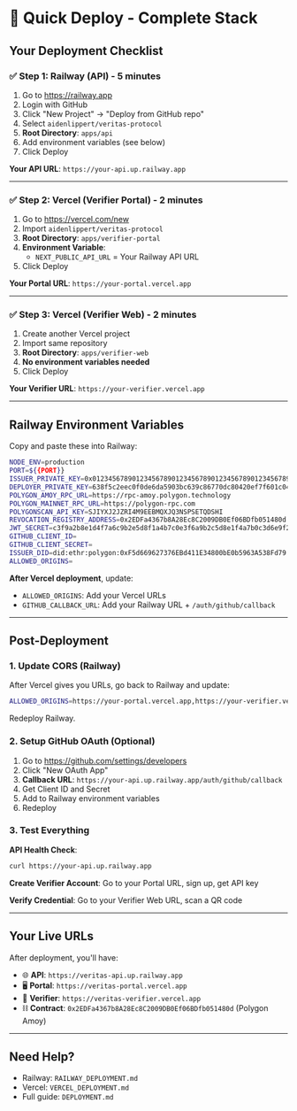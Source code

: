 # 🚀 Quick Deploy - Complete Stack

## Your Deployment Checklist

### ✅ Step 1: Railway (API) - 5 minutes

1. Go to https://railway.app
2. Login with GitHub
3. Click "New Project" → "Deploy from GitHub repo"
4. Select `aidenlippert/veritas-protocol`
5. **Root Directory**: `apps/api`
6. Add environment variables (see below)
7. Click Deploy

**Your API URL**: `https://your-api.up.railway.app`

---

### ✅ Step 2: Vercel (Verifier Portal) - 2 minutes

1. Go to https://vercel.com/new
2. Import `aidenlippert/veritas-protocol`
3. **Root Directory**: `apps/verifier-portal`
4. **Environment Variable**:
   - `NEXT_PUBLIC_API_URL` = Your Railway API URL
5. Click Deploy

**Your Portal URL**: `https://your-portal.vercel.app`

---

### ✅ Step 3: Vercel (Verifier Web) - 2 minutes

1. Create another Vercel project
2. Import same repository
3. **Root Directory**: `apps/verifier-web`
4. **No environment variables needed**
5. Click Deploy

**Your Verifier URL**: `https://your-verifier.vercel.app`

---

## Railway Environment Variables

Copy and paste these into Railway:

```bash
NODE_ENV=production
PORT=${{PORT}}
ISSUER_PRIVATE_KEY=0x0123456789012345678901234567890123456789012345678901234567890123
DEPLOYER_PRIVATE_KEY=638f5c2eec0f0de6da5903bc639c86770dc80420ef7f601c04ae2bc9640232bf
POLYGON_AMOY_RPC_URL=https://rpc-amoy.polygon.technology
POLYGON_MAINNET_RPC_URL=https://polygon-rpc.com
POLYGONSCAN_API_KEY=SJIYXJ2JZRI4M9EEBMQXJQ3NSPSETQDSHI
REVOCATION_REGISTRY_ADDRESS=0x2EDFa4367b8A28Ec8C2009DB0Ef06BDfb051480d
JWT_SECRET=c3f9a2b8e1d4f7a6c9b2e5d8f1a4b7c0e3f6a9b2c5d8e1f4a7b0c3d6e9f2a5b8
GITHUB_CLIENT_ID=
GITHUB_CLIENT_SECRET=
ISSUER_DID=did:ethr:polygon:0xF5d669627376EBd411E34800bE0b5963A538Fd79
ALLOWED_ORIGINS=
```

**After Vercel deployment**, update:
- `ALLOWED_ORIGINS`: Add your Vercel URLs
- `GITHUB_CALLBACK_URL`: Add your Railway URL + `/auth/github/callback`

---

## Post-Deployment

### 1. Update CORS (Railway)

After Vercel gives you URLs, go back to Railway and update:

```bash
ALLOWED_ORIGINS=https://your-portal.vercel.app,https://your-verifier.vercel.app,veritas://
```

Redeploy Railway.

### 2. Setup GitHub OAuth (Optional)

1. Go to https://github.com/settings/developers
2. Click "New OAuth App"
3. **Callback URL**: `https://your-api.up.railway.app/auth/github/callback`
4. Get Client ID and Secret
5. Add to Railway environment variables
6. Redeploy

### 3. Test Everything

**API Health Check**:
```bash
curl https://your-api.up.railway.app
```

**Create Verifier Account**:
Go to your Portal URL, sign up, get API key

**Verify Credential**:
Go to your Verifier Web URL, scan a QR code

---

## Your Live URLs

After deployment, you'll have:

- 🌐 **API**: `https://veritas-api.up.railway.app`
- 🖥️ **Portal**: `https://veritas-portal.vercel.app`
- 📱 **Verifier**: `https://veritas-verifier.vercel.app`
- ⛓️ **Contract**: `0x2EDFa4367b8A28Ec8C2009DB0Ef06BDfb051480d` (Polygon Amoy)

---

## Need Help?

- Railway: `RAILWAY_DEPLOYMENT.md`
- Vercel: `VERCEL_DEPLOYMENT.md`
- Full guide: `DEPLOYMENT.md`
